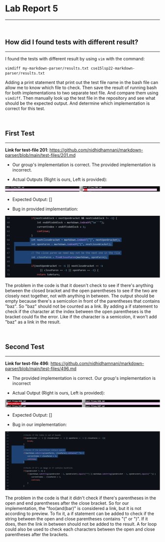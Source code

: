 # Lab Report 5
---
<br/>

## How did I found tests with different result?
---
I found the tests with different result by using `vim` with the command:
```
vimdiff my-markdown-parser/results.txt cse15lsp22-markdown-parser/results.txt
```
Adding a print statement that print out the test file name in the bash file can allow me to know which file to check. Then save the result of running bash for both implementations to two separate text file. And compare them using `vimdiff`. Then manually look up the test file in the repository and see what should be the expected output. And determine which implementation is correct for this test.

<br/>

## First Test
---
**Link for test-file 201**: https://github.com/nidhidhamnani/markdown-parser/blob/main/test-files/201.md

- Our group's implementation is correct. The provided implementation is incorrect.

- Actual Outputs (Right is ours, Left is provided):

![actualOutput](Lab5T1.PNG)

- Expected Output:
[]

- Bug in provided implementation:

![lines](lab5T2.PNG)

The problem in the code is that it doesn't check to see if there's anything between the closed bracket and the open parentheses to see if the two are closely next together, not with anything in between. The output should be empty because there's a semicolon in front of the parentheses that contains "baz". So "baz" should not be counted as a link. By adding a if statement to check if the character at the index between the open parentheses is the bracket
could fix the error. Like if the character is a semicolon, it won't add "baz" as a link in the result.


<br/>

## Second Test
---
**Link for test-file 496**: https://github.com/nidhidhamnani/markdown-parser/blob/main/test-files/496.md

- The provided implementation is correct. Our group's implementation is incorrect

- Actual Output (Right is ours, Left is provided):

![output](Lab5T3.PNG)

- Expected Output:
[]

- Bug in our implementation:

![bug](Lab5T4.PNG)

The problem in the code is that it didn't check if there's parentheses in the open and end parentheses after the close bracket. So for our implementation, the "foo(and(bar)" is considered a link, but it is not according to preview. To fix it, a if statement can be added to check if the string between the open and close parentheses contains "(" or ")". If it does, then the link in between should not be added to the result. A for loop could also be used to check each characters between the open and close parentheses after the brackets. 

